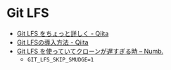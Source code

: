 # Git LFS
- [Git LFS をちょっと詳しく - Qiita](https://qiita.com/ikmski/items/5cc8b8832336b8d85429)
- [Git LFSの導入方法 - Qiita](https://qiita.com/takish/items/4b397caa5549a39a8194)
- [Git LFS を使っていてクローンが遅すぎる時 – Numb.](https://wp.graphact.com/2016/01/13/git_lfs_skip_smudge/)
  - `GIT_LFS_SKIP_SMUDGE=1`

